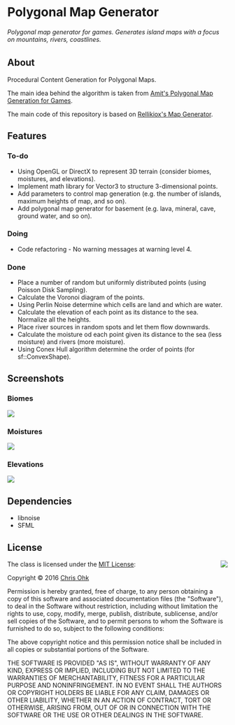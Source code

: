 # Polygonal Map Generator

###### Polygonal map generator for games. Generates island maps with a focus on mountains, rivers, coastlines.

## About

Procedural Content Generation for Polygonal Maps.

The main idea behind the algorithm is taken from [Amit's Polygonal Map Generation for Games](http://www-cs-students.stanford.edu/~amitp/game-programming/polygon-map-generation/).

The main code of this repository is based on [Rellikiox's Map Generator](https://github.com/Rellikiox/MapGenerator).

## Features

### To-do

* Using OpenGL or DirectX to represent 3D terrain (consider biomes, moistures, and elevations).
* Implement math library for Vector3 to structure 3-dimensional points.
* Add parameters to control map generation (e.g. the number of islands, maximum heights of map, and so on).
* Add polygonal map generator for basement (e.g. lava, mineral, cave, ground water, and so on).

### Doing

* Code refactoring - No warning messages at warning level 4. 

### Done

* Place a number of random but uniformly distributed points (using Poisson Disk Sampling).
* Calculate the Voronoi diagram of the points.
* Using Perlin Noise determine which cells are land and which are water.
* Calculate the elevation of each point as its distance to the sea. Normalize all the heights.
* Place river sources in random spots and let them flow downwards.
* Calculate the moisture od each point given its distance to the sea (less moisture) and rivers (more moisture).
* Using Conex Hull algorithm determine the order of points (for sf::ConvexShape). 

## Screenshots

### Biomes

<img src="https://github.com/utilForever/PolyMapGenerator/blob/master/Screenshots/Biome%20-%20Version%201.jpg"/>

### Moistures

<img src="https://github.com/utilForever/PolyMapGenerator/blob/master/Screenshots/Moisture%20-%20Version%201.jpg"/>

### Elevations

<img src="https://github.com/utilForever/PolyMapGenerator/blob/master/Screenshots/Elevation%20-%20Version%201.jpg"/>

## Dependencies

* libnoise
* SFML

## License

<img align="right" src="http://opensource.org/trademarks/opensource/OSI-Approved-License-100x137.png">

The class is licensed under the [MIT License](http://opensource.org/licenses/MIT):

Copyright &copy; 2016 [Chris Ohk](http://www.github.com/utiLForever)

Permission is hereby granted, free of charge, to any person obtaining a copy of this software and associated documentation files (the "Software"), to deal in the Software without restriction, including without limitation the rights to use, copy, modify, merge, publish, distribute, sublicense, and/or sell copies of the Software, and to permit persons to whom the Software is furnished to do so, subject to the following conditions:

The above copyright notice and this permission notice shall be included in all copies or substantial portions of the Software.

THE SOFTWARE IS PROVIDED "AS IS", WITHOUT WARRANTY OF ANY KIND, EXPRESS OR IMPLIED, INCLUDING BUT NOT LIMITED TO THE WARRANTIES OF MERCHANTABILITY, FITNESS FOR A PARTICULAR PURPOSE AND NONINFRINGEMENT. IN NO EVENT SHALL THE AUTHORS OR COPYRIGHT HOLDERS BE LIABLE FOR ANY CLAIM, DAMAGES OR OTHER LIABILITY, WHETHER IN AN ACTION OF CONTRACT, TORT OR OTHERWISE, ARISING FROM, OUT OF OR IN CONNECTION WITH THE SOFTWARE OR THE USE OR OTHER DEALINGS IN THE SOFTWARE.